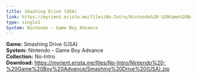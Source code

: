 ```yaml
---
title: Smashing Drive (USA)
link: https://myrient.erista.me/files/No-Intro/Nintendo%20-%20Game%20Boy%20Advance/Smashing%20Drive%20(USA).zip
type: single1
System: Nintendo - Game Boy Advance
---
```

<b>Game:</b> Smashing Drive (USA)<br>
<b>System:</b> Nintendo - Game Boy Advance<br>
<b>Collection:</b> No-Intro<br>
<b>Download:</b> https://myrient.erista.me/files/No-Intro/Nintendo%20-%20Game%20Boy%20Advance/Smashing%20Drive%20(USA).zip